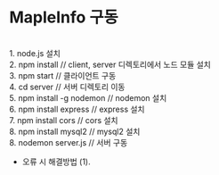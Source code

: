 # MapleInfo 구동
<br>
1. node.js 설치
<br>
2. npm install // client, server 디렉토리에서 노드 모듈 설치
<br>
3. npm start // 클라이언트 구동
<br>
4. cd server // 서버 디렉토리 이동
<br>
5. npm install -g nodemon // nodemon 설치
<br>
6. npm install express // express 설치
<br>
7. npm install cors // cors 설치
<br>
8. npm install mysql2 // mysql2 설치
<br>
8. nodemon server.js // 서버 구동
<br>



* 오류 시 해결방법
  (1). 
